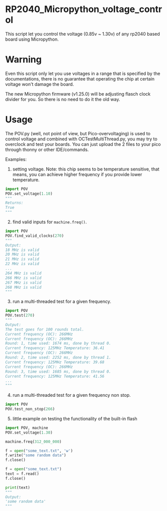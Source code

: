 # RP2040_Micropython_voltage_control
This script let you control the voltage (0.85v ~ 1.30v) of any rp2040 based board using Micropython.

# Warning
Even this script only let you use voltages in a range that is specified by the documentations, there is no guarantee that operating the chip at certain voltage won't damage the board.

The new Micropython firmware (v1.25.0) will be adjusting flasch clock divider for you. So there is no need to do it the old way.

# Usage
The POV.py (well, not point of view, but Pico-overvoltaging) is used to control voltage and combined with OCTestMultiThread.py, you may try to overclock and test your boards. 
You can just upload the 2 files to your pico through thonny or other IDE/commands.

Examples:
1. setting voltage. Note: this chip seems to be temperature sensitive, that means, you can achieve higher frequency if you provide lower temperature.
```python
import POV
POV.set_voltage(1.10)
"""
Returns:
True
"""
```
2. find valid inputs for `machine.freq()`.
```python
import POV
POV.find_valid_clocks(270)
"""
Output:
18 MHz is valid
20 MHz is valid
21 MHz is valid
22 MHz is valid
...
264 MHz is valid
266 MHz is valid
267 MHz is valid
268 MHz is valid
"""
```

3. run a multi-threaded test for a given frequency.
```python
import POV
POV.test(270)
"""
Output:
The test goes for 100 rounds total.
Current frequency (OC): 266MHz
Current frequency (OC): 266MHz
Round: 1, time used: 1674 ms, done by thread 0.
Current frequency: 125MHz Temperature: 36.41
Current frequency (OC): 266MHz
Round: 2, time used: 2252 ms, done by thread 1.
Current frequency: 125MHz Temperature: 39.68
Current frequency (OC): 266MHz
Round: 3, time used: 1685 ms, done by thread 0.
Current frequency: 125MHz Temperature: 41.56
...
"""
```
4. run a multi-threaded test for a given frequency non stop.
```python
import POV
POV.test_non_stop(266)
```
5. little example on testing the functionality of the built-in flash
```python
import POV, machine
POV.set_voltage(1.30)

machine.freq(312_000_000)

f = open("some_text.txt", 'w')
f.write("some random data")
f.close()

f = open("some_text.txt")
text = f.read()
f.close()

print(text)
"""
Output:
'some random data'
"""
```
